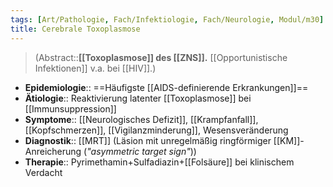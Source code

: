 ```yaml
---
tags: [Art/Pathologie, Fach/Infektiologie, Fach/Neurologie, Modul/m30]
title: Cerebrale Toxoplasmose
---
```

> (Abstract::**[[Toxoplasmose]] des [[ZNS]].** [[Opportunistische Infektionen]] v.a. bei [[HIV]].)
- **Epidemiologie**:: ==Häufigste [[AIDS-definierende Erkrankungen]]==
- **Ätiologie**:: Reaktivierung latenter [[Toxoplasmose]] bei [[Immunsuppression]]
- **Symptome**:: [[Neurologisches Defizit]], [[Krampfanfall]], [[Kopfschmerzen]], [[Vigilanzminderung]], Wesensveränderung
- **Diagnostik**:: [[MRT]] (Läsion mit unregelmäßig ringförmiger [[KM]]-Anreicherung (*"asymmetric target sign"*))
- **Therapie**:: Pyrimethamin+Sulfadiazin+[[Folsäure]] bei klinischem Verdacht